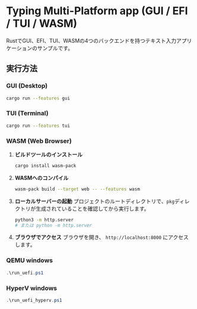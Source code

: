 # Typing Multi-Platform app (GUI / EFI / TUI / WASM)

RustでGUI、EFI、TUI、WASMの4つのバックエンドを持つテキスト入力アプリケーションのサンプルです。

## 実行方法

### GUI (Desktop)
```bash
cargo run --features gui
```

### TUI (Terminal)
```bash
cargo run --features tui
```

### WASM (Web Browser)

1.  **ビルドツールのインストール**
    ```bash
    cargo install wasm-pack
    ```

2.  **WASMへのコンパイル**
    ```bash
    wasm-pack build --target web -- --features wasm
    ```

3.  **ローカルサーバーの起動**
    プロジェクトのルートディレクトリで、`pkg`ディレクトリが生成されていることを確認してから実行します。
    ```bash
    python3 -m http.server
    # または python -m http.server
    ```

4.  **ブラウザでアクセス**
    ブラウザを開き、 `http://localhost:8000` にアクセスします。


### QEMU windows
```powershell
.\run_uefi.ps1
```

### HyperV windows
```powershell
.\run_uefi_hyperv.ps1
```